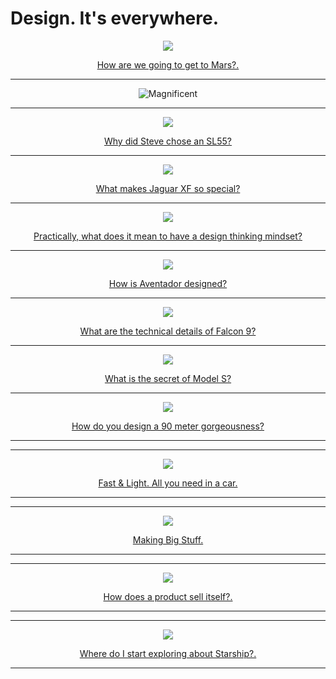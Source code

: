 # Design. It's everywhere.


<p align="center">
  <img src="img/heatShield.png">
</p>

<div align="center">
  <a href="https://github.com/kantarcise/notebook/blob/master/Design/SpaceXStarshipSystem.pdf">How are we going to get to Mars?.</a>  
</div>

---

<p align="center">
  <img src="https://i.stack.imgur.com/dvgZl.jpg" title="Magnificent"/>
</p>

---

<p align="center">
  <img src="img/sl55.png">
</p>

<div align="center">
  <a href="https://github.com/kantarcise/notebook/blob/master/Design/2005-Mercedes-Benz-AMG-Class.pdf">Why did Steve chose an SL55?</a>  
</div>


---

<p align="center">
  <img src="img/jaguarxf.png">
</p>

<div align="center">
  <a href="https://github.com/kantarcise/notebook/blob/master/Design/XF_20MY_MB_CA-EN_V4_DX.pdf">What makes Jaguar XF so special?</a>  
</div>


---

<p align="center">
  <img src="img/designthinking.png">
</p>

<div align="center">
  <a href="https://github.com/kantarcise/notebook/blob/master/Design/design_thinking_core.pdf">Practically, what does it mean to have a design thinking mindset?</a>  
</div>



---

<p align="center">
  <img src="img/aventador.png">
</p>

<div align="center">
  <a href="https://github.com/kantarcise/notebook/blob/master/Design/aventador.pdf">How is Aventador designed?</a> 
</div>


---

<p align="center">
  <img src="img/falcon9.png">
</p>

<div align="center">
  <a href="https://github.com/kantarcise/notebook/blob/master/Design/falcon-users-guide-2021-09.pdf">What are the technical details of Falcon 9?</a> 
</div>


---

<p align="center">
  <img src="img/modelS.png">
</p>

<div align="center">
  <a href="https://github.com/kantarcise/notebook/blob/master/Design/tesla-model-s.pdf">What is the secret of Model S?</a> 
</div>



---

<p align="center">
  <img src="img/sundance.png">
</p>

<div align="center">
  <a href="https://github.com/kantarcise/notebook/blob/master/Design/project_sundance.pdf">How do you design a 90 meter gorgeousness?</a>  
</div>


---


---

<p align="center">
  <img src="img/570s.png">
</p>

<div align="center">
  <a href="https://github.com/kantarcise/notebook/blob/master/Design/570s.pdf">Fast & Light. All you need in a car.</a>  
</div>


---


---

<p align="center">
  <img src="img/hhi.png">
</p>

<div align="center">
  <a href="https://github.com/kantarcise/notebook/blob/master/Design/HHI_ShipbuildingBrochure_220511.pdf">Making Big Stuff.</a>  
</div>


---


---

<p align="center">
  <img src="img/samsungspacemonitor.JPG">
</p>

<div align="center">
  <a href="https://github.com/kantarcise/notebook/blob/master/Design/brochure-monitor-pc-Samsung-S27R750-S32R750.pdf">How does a product sell itself?.</a>  
</div>


---



---

<p align="center">
  <img src="img/starship.JPG">
</p>

<div align="center">
  <a href="https://github.com/kantarcise/notebook/blob/master/Design/starship_users_guide_v1.pdf">Where do I start exploring about Starship?.</a>  
</div>


---
